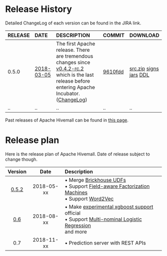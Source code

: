 <!--
  Licensed to the Apache Software Foundation (ASF) under one
  or more contributor license agreements.  See the NOTICE file
  distributed with this work for additional information
  regarding copyright ownership.  The ASF licenses this file
  to you under the Apache License, Version 2.0 (the
  "License"); you may not use this file except in compliance
  with the License.  You may obtain a copy of the License at

    http://www.apache.org/licenses/LICENSE-2.0

  Unless required by applicable law or agreed to in writing,
  software distributed under the License is distributed on an
  "AS IS" BASIS, WITHOUT WARRANTIES OR CONDITIONS OF ANY
  KIND, either express or implied.  See the License for the
  specific language governing permissions and limitations
  under the License.
-->

# Release History

Detailed ChangeLog of each version can be found in the JIRA link.

| RELEASE | DATE | DESCRIPTION | COMMIT | DOWNLOAD |
|:--------|:-----|:------------|:-------|:---------|
| 0.5.0 | [2018-03-05](https://markmail.org/thread/imnf6azzxksrbdg4) | The first Apache release. There are tremendous changes since [v0.4.2-rc.2](https://github.com/myui/hivemall/releases/tag/v0.4.2-rc.2) which is the last release before entering Apache Incubator. ([ChangeLog](http://www.apache.org/dist/incubator/hivemall/0.5.0-incubating/ChangeLog.html)) | [9610fdd](https://github.com/apache/incubator-hivemall/commit/9610fdd93628defa735ea8ba23703d0836bbe2f1) | [src.zip](http://www.apache.org/dyn/closer.cgi/incubator/hivemall/0.5.0-incubating/) [signs](http://www.apache.org/dist/incubator/hivemall/0.5.0-incubating/)<br/>[jars](https://search.maven.org/#search%7Cga%7C1%7Cg%3A%22org.apache.hivemall%22%20AND%20v%3A%220.5.0-incubating%22) [DDL](https://github.com/apache/incubator-hivemall/tree/v0.5.0/resources/ddl)|
| .. | .. | .. | .. | .. |

Past releases of Apache Hivemall can be found in [this page](https://github.com/myui/hivemall/releases).

# Release plan

Here is the release plan of Apache Hivemall. Date of release subject to change though.

| Version | Date       | Description |
|:-------:|:----------:|:-----------|
| [0.5.2](https://issues.apache.org/jira/issues/?jql=project+%3D+HIVEMALL+AND+fixVersion+%3D+0.5.2)   | 2018-05-xx | • Merge [Brickhouse UDFs](https://issues.apache.org/jira/browse/HIVEMALL-145)<br/> • Support [Field-aware Factorization Machines](https://issues.apache.org/jira/browse/HIVEMALL-24)<br/> • Support [Word2Vec](https://issues.apache.org/jira/browse/HIVEMALL-118) |
| [0.6](https://issues.apache.org/jira/issues/?jql=project%20%3D%20HIVEMALL%20AND%20fixVersion%20%3D%200.6.0)     | 2018-08-xx | • Make [experimental xgboost support](https://github.com/apache/incubator-hivemall/pull/95) official <br/> • Support [Multi-nominal Logistic Regression](https://github.com/apache/incubator-hivemall/pull/93)<br/> and more |
| 0.7     | 2018-11-xx | • Prediction server with REST APIs |
